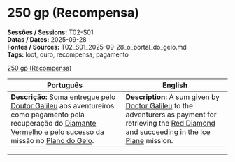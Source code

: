 
# 250 gp (Recompensa)

**Sessões / Sessions:** T02-S01  
**Datas / Dates:** 2025-09-28  
**Fontes / Sources:** T02_S01_2025-09-28_o_portal_do_gelo.md  
**Tags:** loot, ouro, recompensa, pagamento

[250 gp (Recompensa)](ouro_recompensa.png)

| Português | English |
|-----------|----------|
| **Descrição:** Soma entregue pelo [Doutor Galileu](doutor_galileu.md) aos aventureiros como pagamento pela recuperação do [Diamante Vermelho](red_diamond.md) e pelo sucesso da missão no [Plano do Gelo](ice_plan.md). | **Description:** A sum given by [Doctor Galileu](doutor_galileu.md) to the adventurers as payment for retrieving the [Red Diamond](red_diamond.md) and succeeding in the [Ice Plane](ice_plan.md) mission. |

---
